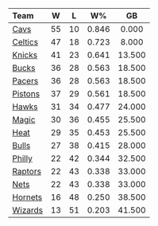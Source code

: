 | Team                            |  W  |  L  |  W%   |   GB   |
|:--------------------------------|:---:|:---:|:-----:|:------:|
| [Cavs](/r/clevelandcavs)        | 55  | 10  | 0.846 | 0.000  |
| [Celtics](/r/bostonceltics)     | 47  | 18  | 0.723 | 8.000  |
| [Knicks](/r/NYKnicks)           | 41  | 23  | 0.641 | 13.500 |
| [Bucks](/r/MkeBucks)            | 36  | 28  | 0.563 | 18.500 |
| [Pacers](/r/pacers)             | 36  | 28  | 0.563 | 18.500 |
| [Pistons](/r/DetroitPistons)    | 37  | 29  | 0.561 | 18.500 |
| [Hawks](/r/AtlantaHawks)        | 31  | 34  | 0.477 | 24.000 |
| [Magic](/r/OrlandoMagic)        | 30  | 36  | 0.455 | 25.500 |
| [Heat](/r/heat)                 | 29  | 35  | 0.453 | 25.500 |
| [Bulls](/r/chicagobulls)        | 27  | 38  | 0.415 | 28.000 |
| [Philly](/r/sixers)             | 22  | 42  | 0.344 | 32.500 |
| [Raptors](/r/torontoraptors)    | 22  | 43  | 0.338 | 33.000 |
| [Nets](/r/GoNets)               | 22  | 43  | 0.338 | 33.000 |
| [Hornets](/r/CharlotteHornets)  | 16  | 48  | 0.250 | 38.500 |
| [Wizards](/r/washingtonwizards) | 13  | 51  | 0.203 | 41.500 |